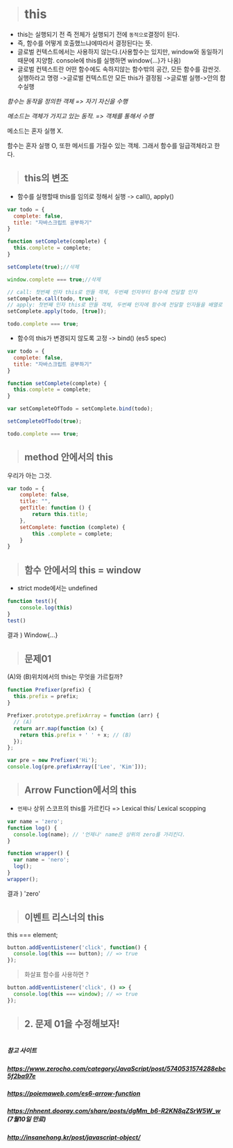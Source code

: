># this

+ this는 실행되기 전 즉 전체가 실행되기 전에 `동적으로`결정이 된다.
+ 즉, 함수를 어떻게 호출했느냐에따라서 결정된다는 뜻.
+ 글로벌 컨텍스트에서는 사용하지 않는다.(사용할수는 있지만, window와 동일하기때문에 지양함. console에 this를 실행하면 window{...}가 나옴)
+ 글로벌 컨텍스트란 어떤 함수에도 속하지않는 함수밖의 공간, 모든 함수를 감싼것.
실행하라고 명령 ->글로벌 컨텍스트안 모든 this가 결정됨 ->글로벌 실행->안의 함수실행


_함수는 동작을 정의한 객체 => 자기 자신을 수행_

_메소드는 객체가 가지고 있는 동작. => 객체를 통해서 수행_

메소드는 혼자 실행 X. 

함수는 혼자 실행 O, 또한 메서드를 가질수 있는 객체. 그래서 함수를 일급객체라고 한다.

>## this의 변조
+ 함수를 실행할때 this를 임의로 정해서 실행 -> call(), apply()
```js
var todo = {
  complete: false,
  title: "자바스크립트 공부하기"
}

function setComplete(complete) {
  this.complete = complete;
}

setComplete(true);//삭제

window.complete === true;//삭제

// call: 첫번째 인자 this로 만들 객체, 두번째 인자부터 함수에 전달할 인자
setComplete.call(todo, true);
// apply: 첫번째 인자 this로 만들 객체, 두번째 인자에 함수에 전달할 인자들을 배열로
setComplete.apply(todo, [true]);

todo.complete === true;
```

+ 함수의 this가 변경되지 않도록 고정 -> bind() (es5 spec)
```js
var todo = {
  complete: false,
  title: "자바스크립트 공부하기"
}

function setComplete(complete) {
  this.complete = complete;
}

var setCompleteOfTodo = setComplete.bind(todo);

setCompleteOfTodo(true);

todo.complete === true;
```

>## method 안에서의 this

우리가 아는 그것.
```js
var todo = {
    complete: false,
    title: "",
    getTitle: function () {
        return this.title;
    },
    setComplete: function (complete) {
        this .complete = complete;
    }
}
```
>## 함수 안에서의 this = window
+ strict mode에서는 undefined

```js
function test(){
    console.log(this)
}
test()
```
결과 )
Window{...}

>## 문제01
(A)와 (B)위치에서의 this는 무엇을 가르킬까?
```js
function Prefixer(prefix) {
  this.prefix = prefix;
}

Prefixer.prototype.prefixArray = function (arr) {
  // (A)
  return arr.map(function (x) {
    return this.prefix + ' ' + x; // (B)
  });
};

var pre = new Prefixer('Hi');
console.log(pre.prefixArray(['Lee', 'Kim']));
```

>## Arrow Function에서의 this
+ `언제나` 상위 스코프의 this를 가르킨다 => Lexical this/ Lexical scopping
```js
var name = 'zero';
function log() {
  console.log(name); // '언제나' name은 상위의 zero를 가리킨다.
}

function wrapper() {
  var name = 'nero';
  log();
}
wrapper();
```
결과 ) 'zero'

>## 이벤트 리스너의 this
this === element;
```js
button.addEventListener('click', function() {
  console.log(this === button); // => true
});
```
> 화살표 함수를 사용하면 ?
```js
button.addEventListener('click', () => {
  console.log(this === window); // => true
});
```

>## 2. 문제 01을 수정해보자!
```js
```

##### 참고 사이트
##### https://www.zerocho.com/category/JavaScript/post/5740531574288ebc5f2ba97e
##### https://poiemaweb.com/es6-arrow-function
##### https://nhnent.dooray.com/share/posts/dgMm_b6-R2KN8qZSrW5W_w (7월10일 만료)
##### http://insanehong.kr/post/javascript-object/